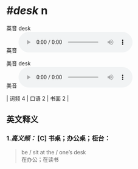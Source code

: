 # ***\#desk*** n
英音 desk  
英音
<audio src="./media/desk-B.aac" controls="controls"></audio>

美音 desk  
美音
<audio src="./media/desk.aac" controls="controls"></audio>



| 词频 4 | 口语 2 | 书面 2 |  

英文释义
---
### 1.*高义频：* **[C] 书桌；办公桌；柜台：**  

 > be / sit at the / one’s desk   
 > 在办公；在读书    


